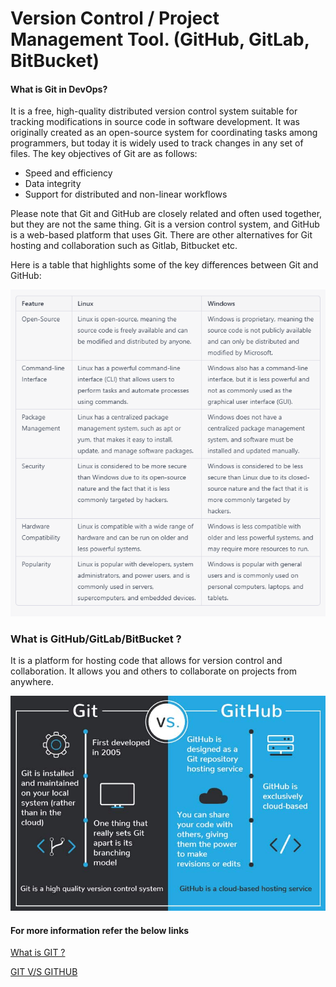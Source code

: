 # Version Control / Project Management Tool. (GitHub, GitLab, BitBucket)

#### What is Git in DevOps?
It is a free, high-quality distributed version control system suitable for tracking modifications in source code in software development. It was originally created as an open-source system for coordinating tasks among programmers, but today it is widely used to track changes in any set of files. The key objectives of Git are as follows:
- Speed and efficiency
- Data integrity
- Support for distributed and non-linear workflows

Please note that Git and GitHub are closely related and often used together, but they are not the same thing. Git is a version control system, and GitHub is a web-based platform that uses Git. There are other alternatives for Git hosting and collaboration such as Gitlab, Bitbucket etc.

Here is a table that highlights some of the key differences between Git and GitHub:

![](Images/devops6.png)


### What is GitHub/GitLab/BitBucket ?

It is a platform for hosting code that allows for version control and collaboration. It allows you and others to collaborate on projects from anywhere. 

![](Images/git-github.png)

#### For more information refer the below links

[What is GIT ? ](https://www.simplilearn.com/tutorials/git-tutorial/what-is-git)

[GIT V/S GITHUB ](https://www.simplilearn.com/tutorials/git-tutorial/git-vs-github )